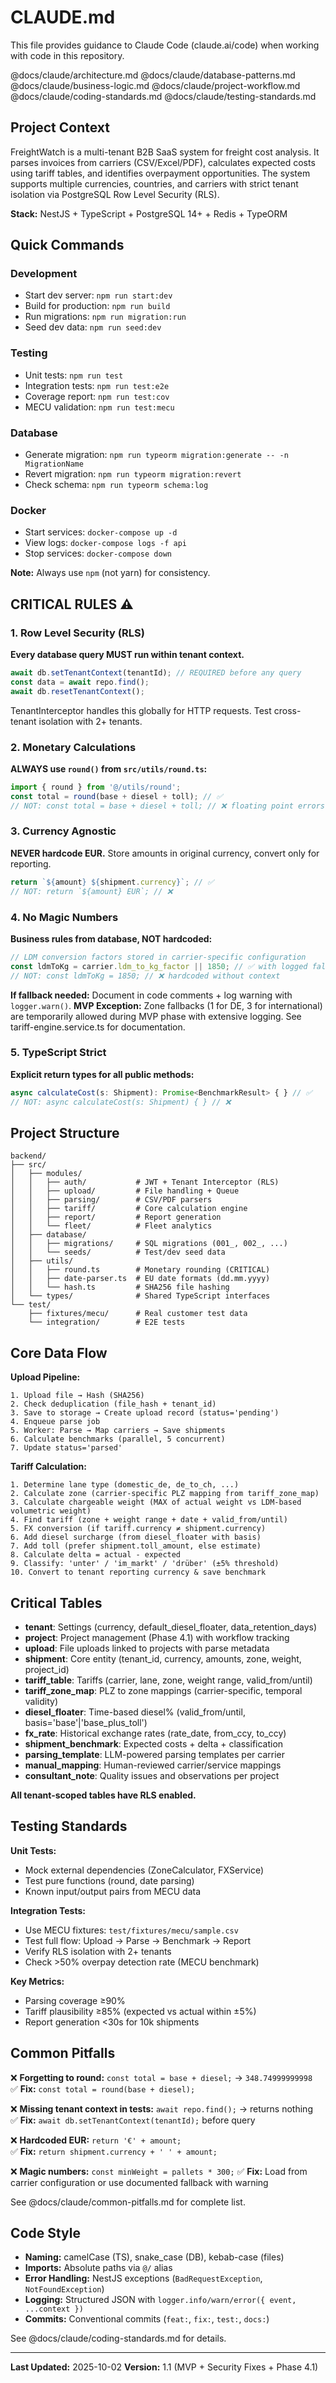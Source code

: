 # CLAUDE.md

This file provides guidance to Claude Code (claude.ai/code) when working with code in this repository.

@docs/claude/architecture.md
@docs/claude/database-patterns.md
@docs/claude/business-logic.md
@docs/claude/project-workflow.md
@docs/claude/coding-standards.md
@docs/claude/testing-standards.md

## Project Context

FreightWatch is a multi-tenant B2B SaaS system for freight cost analysis. It parses invoices from carriers (CSV/Excel/PDF), calculates expected costs using tariff tables, and identifies overpayment opportunities. The system supports multiple currencies, countries, and carriers with strict tenant isolation via PostgreSQL Row Level Security (RLS).

**Stack:** NestJS + TypeScript + PostgreSQL 14+ + Redis + TypeORM

## Quick Commands

### Development
- Start dev server: `npm run start:dev`
- Build for production: `npm run build`
- Run migrations: `npm run migration:run`
- Seed dev data: `npm run seed:dev`

### Testing
- Unit tests: `npm run test`
- Integration tests: `npm run test:e2e`
- Coverage report: `npm run test:cov`
- MECU validation: `npm run test:mecu`

### Database
- Generate migration: `npm run typeorm migration:generate -- -n MigrationName`
- Revert migration: `npm run typeorm migration:revert`
- Check schema: `npm run typeorm schema:log`

### Docker
- Start services: `docker-compose up -d`
- View logs: `docker-compose logs -f api`
- Stop services: `docker-compose down`

**Note:** Always use `npm` (not yarn) for consistency.

## CRITICAL RULES ⚠️

### 1. Row Level Security (RLS)
**Every database query MUST run within tenant context.**
```typescript
await db.setTenantContext(tenantId); // REQUIRED before any query
const data = await repo.find();
await db.resetTenantContext();
```
TenantInterceptor handles this globally for HTTP requests. Test cross-tenant isolation with 2+ tenants.

### 2. Monetary Calculations
**ALWAYS use `round()` from `src/utils/round.ts`:**
```typescript
import { round } from '@/utils/round';
const total = round(base + diesel + toll); // ✅
// NOT: const total = base + diesel + toll; // ❌ floating point errors
```

### 3. Currency Agnostic
**NEVER hardcode EUR.** Store amounts in original currency, convert only for reporting.
```typescript
return `${amount} ${shipment.currency}`; // ✅
// NOT: return `${amount} EUR`; // ❌
```

### 4. No Magic Numbers
**Business rules from database, NOT hardcoded:**
```typescript
// LDM conversion factors stored in carrier-specific configuration
const ldmToKg = carrier.ldm_to_kg_factor || 1850; // ✅ with logged fallback
// NOT: const ldmToKg = 1850; // ❌ hardcoded without context
```
**If fallback needed:** Document in code comments + log warning with `logger.warn()`.
**MVP Exception:** Zone fallbacks (1 for DE, 3 for international) are temporarily allowed during MVP phase with extensive logging. See tariff-engine.service.ts for documentation.

### 5. TypeScript Strict
**Explicit return types for all public methods:**
```typescript
async calculateCost(s: Shipment): Promise<BenchmarkResult> { } // ✅
// NOT: async calculateCost(s: Shipment) { } // ❌
```

## Project Structure

```
backend/
├── src/
│   ├── modules/
│   │   ├── auth/           # JWT + Tenant Interceptor (RLS)
│   │   ├── upload/         # File handling + Queue
│   │   ├── parsing/        # CSV/PDF parsers
│   │   ├── tariff/         # Core calculation engine
│   │   ├── report/         # Report generation
│   │   └── fleet/          # Fleet analytics
│   ├── database/
│   │   ├── migrations/     # SQL migrations (001_, 002_, ...)
│   │   └── seeds/          # Test/dev seed data
│   ├── utils/
│   │   ├── round.ts        # Monetary rounding (CRITICAL)
│   │   ├── date-parser.ts  # EU date formats (dd.mm.yyyy)
│   │   └── hash.ts         # SHA256 file hashing
│   └── types/              # Shared TypeScript interfaces
└── test/
    ├── fixtures/mecu/      # Real customer test data
    └── integration/        # E2E tests
```

## Core Data Flow

**Upload Pipeline:**
```
1. Upload file → Hash (SHA256)
2. Check deduplication (file_hash + tenant_id)
3. Save to storage → Create upload record (status='pending')
4. Enqueue parse job
5. Worker: Parse → Map carriers → Save shipments
6. Calculate benchmarks (parallel, 5 concurrent)
7. Update status='parsed'
```

**Tariff Calculation:**
```
1. Determine lane type (domestic_de, de_to_ch, ...)
2. Calculate zone (carrier-specific PLZ mapping from tariff_zone_map)
3. Calculate chargeable weight (MAX of actual weight vs LDM-based volumetric weight)
4. Find tariff (zone + weight range + date + valid_from/until)
5. FX conversion (if tariff.currency ≠ shipment.currency)
6. Add diesel surcharge (from diesel_floater with basis)
7. Add toll (prefer shipment.toll_amount, else estimate)
8. Calculate delta = actual - expected
9. Classify: 'unter' / 'im_markt' / 'drüber' (±5% threshold)
10. Convert to tenant reporting currency & save benchmark
```

## Critical Tables

- **tenant**: Settings (currency, default_diesel_floater, data_retention_days)
- **project**: Project management (Phase 4.1) with workflow tracking
- **upload**: File uploads linked to projects with parse metadata
- **shipment**: Core entity (tenant_id, currency, amounts, zone, weight, project_id)
- **tariff_table**: Tariffs (carrier, lane, zone, weight range, valid_from/until)
- **tariff_zone_map**: PLZ to zone mappings (carrier-specific, temporal validity)
- **diesel_floater**: Time-based diesel% (valid_from/until, basis='base'|'base_plus_toll')
- **fx_rate**: Historical exchange rates (rate_date, from_ccy, to_ccy)
- **shipment_benchmark**: Expected costs + delta + classification
- **parsing_template**: LLM-powered parsing templates per carrier
- **manual_mapping**: Human-reviewed carrier/service mappings
- **consultant_note**: Quality issues and observations per project

**All tenant-scoped tables have RLS enabled.**

## Testing Standards

**Unit Tests:**
- Mock external dependencies (ZoneCalculator, FXService)
- Test pure functions (round, date parsing)
- Known input/output pairs from MECU data

**Integration Tests:**
- Use MECU fixtures: `test/fixtures/mecu/sample.csv`
- Test full flow: Upload → Parse → Benchmark → Report
- Verify RLS isolation with 2+ tenants
- Check >50% overpay detection rate (MECU benchmark)

**Key Metrics:**
- Parsing coverage ≥90%
- Tariff plausibility ≥85% (expected vs actual within ±5%)
- Report generation <30s for 10k shipments

## Common Pitfalls

❌ **Forgetting to round:** `const total = base + diesel;` → `348.74999999998`  
✅ **Fix:** `const total = round(base + diesel);`

❌ **Missing tenant context in tests:** `await repo.find();` → returns nothing  
✅ **Fix:** `await db.setTenantContext(tenantId);` before query

❌ **Hardcoded EUR:** `return '€' + amount;`  
✅ **Fix:** `return shipment.currency + ' ' + amount;`

❌ **Magic numbers:** `const minWeight = pallets * 300;`
✅ **Fix:** Load from carrier configuration or use documented fallback with warning

See @docs/claude/common-pitfalls.md for complete list.

## Code Style

- **Naming:** camelCase (TS), snake_case (DB), kebab-case (files)
- **Imports:** Absolute paths via `@/` alias
- **Error Handling:** NestJS exceptions (`BadRequestException`, `NotFoundException`)
- **Logging:** Structured JSON with `logger.info/warn/error({ event, ...context })`
- **Commits:** Conventional commits (`feat:`, `fix:`, `test:`, `docs:`)

See @docs/claude/coding-standards.md for details.

---

**Last Updated:** 2025-10-02
**Version:** 1.1 (MVP + Security Fixes + Phase 4.1)